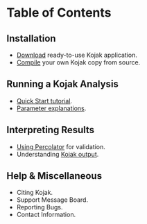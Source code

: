 # Table of Contents #

## Installation ##
  * [Download](Downloads.md) ready-to-use Kojak application.
  * [Compile](CompilingKojak.md) your own Kojak copy from source.

## Running a Kojak Analysis ##
  * [Quick Start tutorial](QuickStart.md).
  * [Parameter explanations](Parameters.md).

## Interpreting Results ##
  * [Using Percolator](Percolator.md) for validation.
  * Understanding [Kojak output](KojakOutput.md).

## Help & Miscellaneous ##
  * Citing Kojak.
  * Support Message Board.
  * Reporting Bugs.
  * Contact Information.